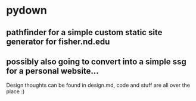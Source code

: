 # pydown
## pathfinder for a simple custom static site generator for fisher.nd.edu
## possibly also going to convert into a simple ssg for a personal website...

Design thoughts can be found in design.md, code and stuff are all over the place :)
